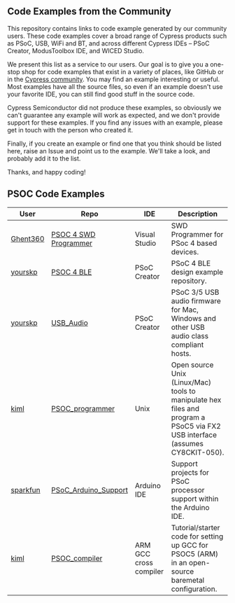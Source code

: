 ## Code Examples from the Community

This repository contains links to code example generated by our community users. These code examples cover a broad range of Cypress products such as PSoC, USB, WiFi and BT, and across different Cypress IDEs – PSoC Creator, ModusToolbox IDE, and WICED Studio. 

We present this list as a service to our users. Our goal is to give you a one-stop shop for code examples that exist in a variety of places, like GitHub or in the [Cypress community](https://community.cypress.com/welcome). You may find an example interesting or useful.  Most examples have all the source files, so even if an example doesn't use your favorite IDE, you can still find good stuff in the source code.

Cypress Semiconductor did not produce these examples, so obviously we can't guarantee any example will work as expected, and we don't provide support for these examples. If you find any issues with an example, please get in touch with the person who created it.

Finally, if you create an example or find one that you think should be listed here, raise an Issue and point us to the example. We'll take a look, and probably add it to the list.

Thanks, and happy coding!

## PSOC Code Examples
| User | Repo | IDE | Description |
| ----- | ----- | ----- | ----- |
|[Ghent360](https://github.com/ghent360) | [PSOC 4 SWD Programmer](https://github.com/ghent360/PSOC4_swd_programmer) | Visual Studio | SWD Programmer for PSoc 4 based devices.|
|[yourskp](https://github.com/yourskp) | [PSOC 4 BLE](https://github.com/yourskp/BLE) | PSoC Creator | PSoC 4 BLE design example repository.|
|[yourskp](https://github.com/yourskp) | [USB_Audio](https://github.com/yourskp/USB_Audio) | PSoC Creator | PSoC 3/5 USB audio firmware for Mac, Windows and other USB audio class compliant hosts.|
|[kiml](https://github.com/kiml) | [PSOC_programmer](https://github.com/kiml/PSOC_programmer) | Unix | Open source Unix (Linux/Mac) tools to manipulate hex files and program a PSoC5 via FX2 USB interface (assumes CY8CKIT-050).|
|[sparkfun](https://github.com/sparkfun) | [PSoC_Arduino_Support](https://github.com/sparkfun/PSoC_Arduino_Support) | Arduino IDE | Support projects for PSoC processor support within the Arduino IDE.|
|[kiml](https://github.com/kiml) | [PSOC_compiler](https://github.com/kiml/PSOC_compiler) | ARM GCC cross compiler | Tutorial/starter code for setting up GCC for PSOC5 (ARM) in an open-source baremetal configuration.|


